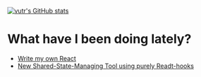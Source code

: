 
[![vutr's GitHub stats](https://github-readme-stats.vercel.app/api?username=vutran1710&show_icons=true)](https://github.com/vutran1710/vutran1710)

# What have I been doing lately?
+ [Write my own React](https://github.com/vutran1710/WriteYourOwnReact)
+ [New Shared-State-Managing Tool using purely Readt-hooks](https://github.com/vutran1710/Green-State)

